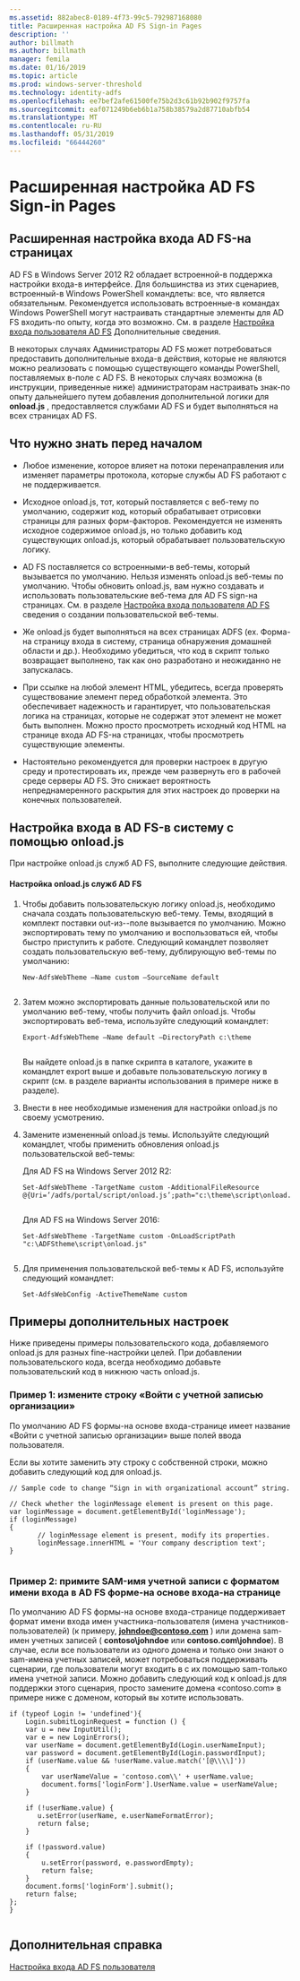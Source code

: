 ```yaml
---
ms.assetid: 882abec8-0189-4f73-99c5-792987168080
title: Расширенная настройка AD FS Sign-in Pages
description: ''
author: billmath
ms.author: billmath
manager: femila
ms.date: 01/16/2019
ms.topic: article
ms.prod: windows-server-threshold
ms.technology: identity-adfs
ms.openlocfilehash: ee7bef2afe61500fe75b2d3c61b92b902f9757fa
ms.sourcegitcommit: eaf071249b6eb6b1a758b38579a2d87710abfb54
ms.translationtype: MT
ms.contentlocale: ru-RU
ms.lasthandoff: 05/31/2019
ms.locfileid: "66444260"
---
```

# <a name="advanced-customization-of-ad-fs-sign-in-pages"></a>Расширенная настройка AD FS Sign-in Pages

  
## <a name="advanced-customization-of-ad-fs-sign-in-pages"></a>Расширенная настройка входа AD FS\-на страницах  
AD FS в Windows Server 2012 R2 обладает встроенной\-в поддержка настройки входа\-в интерфейсе. Для большинства из этих сценариев, встроенный\-в Windows PowerShell командлеты: все, что является обязательным.  Рекомендуется использовать встроенные\-в командах Windows PowerShell могут настраивать стандартные элементы для AD FS входить\-по опыту, когда это возможно.  См. в разделе [Настройка входа пользователя AD FS](AD-FS-user-sign-in-customization.md) Дополнительные сведения.  
  
В некоторых случаях Администраторы AD FS может потребоваться предоставить дополнительные входа\-в действия, которые не являются можно реализовать с помощью существующего команды PowerShell, поставляемых в\-поле с AD FS. В некоторых случаях возможна \(в инструкции, приведенные ниже\) администраторам настраивать знак\-по опыту дальнейшего путем добавления дополнительной логики для **onload.js** , предоставляется службами AD FS и будет выполняться на всех страницах AD FS.  
  
## <a name="things-to-know-before-you-start"></a>Что нужно знать перед началом  
  
-   Любое изменение, которое влияет на потоки перенаправления или изменяет параметры протокола, которые службы AD FS работают с не поддерживается.
  
-   Исходное onload.js, тот, который поставляется с веб-тему по умолчанию, содержит код, который обрабатывает отрисовки страницы для разных форм-факторов. Рекомендуется не изменять исходное содержимое onload.js, но только добавить код существующих onload.js, который обрабатывает пользовательскую логику.  
  
-   AD FS поставляется со встроенными\-в веб-темы, который вызывается по умолчанию. Нельзя изменять onload.js веб-темы по умолчанию. Чтобы обновить onload.js, вам нужно создавать и использовать пользовательские веб-тема для AD FS sign\-на страницах.  См. в разделе [Настройка входа пользователя AD FS](AD-FS-user-sign-in-customization.md) сведения о создании пользовательской веб-темы.  
  
-   Же onload.js будет выполняться на всех страницах ADFS \(ex. Форма\-на страницу входа в систему, страница обнаружения домашней области и др.\). Необходимо убедиться, что код в скрипт только возвращает выполнено, так как оно разработано и неожиданно не запускалась.  
  
-   При ссылке на любой элемент HTML, убедитесь, всегда проверять существование элемент перед обработкой элемента. Это обеспечивает надежность и гарантирует, что пользовательская логика на страницах, которые не содержат этот элемент не может быть выполнен. Можно просто просмотреть исходный код HTML на странице входа AD FS\-на страницах, чтобы просмотреть существующие элементы.  
  
-   Настоятельно рекомендуется для проверки настроек в другую среду и протестировать их, прежде чем развернуть его в рабочей среде серверы AD FS. Это снижает вероятность непреднамеренного раскрытия для этих настроек до проверки на конечных пользователей.  
  
## <a name="customizing-the-ad-fs-sign-in-experience-by-using-onloadjs"></a>Настройка входа в AD FS\-в систему с помощью onload.js  
При настройке onload.js служб AD FS, выполните следующие действия.  
  
#### <a name="customizing-onloadjs-for-the-ad-fs-service"></a>Настройка onload.js служб AD FS  
  
1.  Чтобы добавить пользовательскую логику onload.js, необходимо сначала создать пользовательскую веб-тему. Темы, входящий в комплект поставки out\-из\-\-поле вызывается по умолчанию. Можно экспортировать тему по умолчанию и воспользоваться ей, чтобы быстро приступить к работе. Следующий командлет позволяет создать пользовательскую веб-тему, дублирующую веб-темы по умолчанию:  
  
    ```  
    New-AdfsWebTheme –Name custom –SourceName default  
  
    ```  
  
2.  Затем можно экспортировать данные пользовательской или по умолчанию веб-тему, чтобы получить файл onload.js. Чтобы экспортировать веб-тема, используйте следующий командлет:  
  
    ```  
    Export-AdfsWebTheme –Name default –DirectoryPath c:\theme  
  
    ```  
  
    Вы найдете onload.js в папке скрипта в каталоге, укажите в командлет export выше и добавьте пользовательскую логику в скрипт \(см. в разделе варианты использования в примере ниже в разделе\).  
  
3.  Внести в нее необходимые изменения для настройки onload.js по своему усмотрению.  
  
4.  Замените измененный onload.js темы. Используйте следующий командлет, чтобы применить обновления onload.js пользовательской веб-темы:  

     Для AD FS на Windows Server 2012 R2:  

    ```  
    Set-AdfsWebTheme -TargetName custom -AdditionalFileResource @{Uri=’/adfs/portal/script/onload.js’;path="c:\theme\script\onload.js"}  
  
    ```  
    Для AD FS на Windows Server 2016:

     ```  
    Set-AdfsWebTheme -TargetName custom -OnLoadScriptPath "c:\ADFStheme\script\onload.js"   
  
    ```  
  
5.  Для применения пользовательской веб-темы к AD FS, используйте следующий командлет:  
  
    ```  
    Set-AdfsWebConfig -ActiveThemeName custom  
    ```  
  
## <a name="additional-customization-examples"></a>Примеры дополнительных настроек  
Ниже приведены примеры пользовательского кода, добавляемого onload.js для разных fine\-настройки целей. При добавлении пользовательского кода, всегда необходимо добавьте пользовательский код в нижнюю часть onload.js.  
  
### <a name="example-1-change-sign-in-with-organizational-account-string"></a>Пример 1: измените строку «Войти с учетной записью организации»  
По умолчанию AD FS формы\-на основе входа\-странице имеет название «Войти с учетной записью организации» выше полей ввода пользователя.  
  
Если вы хотите заменить эту строку с собственной строки, можно добавить следующий код для onload.js.  
  
```  
// Sample code to change “Sign in with organizational account” string.  
  
// Check whether the loginMessage element is present on this page.  
var loginMessage = document.getElementById('loginMessage');  
if (loginMessage)  
{  
       // loginMessage element is present, modify its properties.  
       loginMessage.innerHTML = 'Your company description text';  
}  
  
```  
  
### <a name="example-2-accept-sam-account-name-as-a-login-format-on-an-ad-fs-form-based-sign-in-page"></a>Пример 2: примите SAM\-имя учетной записи с форматом имени входа в AD FS форме\-на основе входа\-на странице  
По умолчанию AD FS формы\-на основе входа\-странице поддерживает формат имени входа имен участника-пользователя \(имена участников-пользователей\) \(к примеру, <strong>johndoe@contoso.com</strong> \) или домена sam\-имен учетных записей \( **contoso\\johndoe** или **contoso.com\\johndoe**\). В случае, если все пользователи из одного домена и только они знают о sam\-имена учетных записей, может потребоваться поддерживать сценарии, где пользователи могут входить в с их помощью sam\-только имена учетной записи. Можно добавить следующий код к onload.js для поддержки этого сценария, просто замените домена «contoso.com» в примере ниже с доменом, который вы хотите использовать.  
  
```  
if (typeof Login != 'undefined'){  
    Login.submitLoginRequest = function () {   
    var u = new InputUtil();  
    var e = new LoginErrors();  
    var userName = document.getElementById(Login.userNameInput);  
    var password = document.getElementById(Login.passwordInput);  
    if (userName.value && !userName.value.match('[@\\\\]'))   
    {  
        var userNameValue = 'contoso.com\\' + userName.value;  
        document.forms['loginForm'].UserName.value = userNameValue;  
    }  
  
    if (!userName.value) {  
       u.setError(userName, e.userNameFormatError);  
       return false;  
    }  
  
    if (!password.value)   
    {  
        u.setError(password, e.passwordEmpty);  
        return false;  
    }  
    document.forms['loginForm'].submit();  
    return false;  
};  
}  
  
```  
  
## <a name="additional-references"></a>Дополнительная справка 
[Настройка входа AD FS пользователя](AD-FS-user-sign-in-customization.md)  
  

